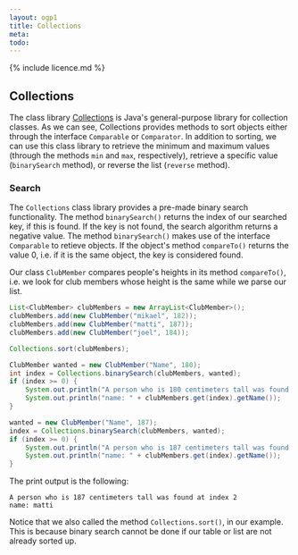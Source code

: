 ```yaml
---
layout: ogp1
title: Collections
meta:
todo: 
---
```

{% include licence.md %}

## Collections

The class library [Collections](https://docs.oracle.com/javase/8/docs/api/java/util/Collections.html) is Java's general-purpose library for collection classes. As we can see, Collections provides methods to sort objects either through the interface `Comparable` or `Comparator`. In addition to sorting, we can use this class library to retrieve the minimum and maximum values (through the methods `min` and `max`, respectively), retrieve a specific value (`binarySearch` method), or reverse the list (`reverse` method).

### Search

The `Collections` class library provides a pre-made binary search functionality. The method `binarySearch()` returns the index of our searched key, if this is found. If the key is not found, the search algorithm returns a negative value. The method `binarySearch()` makes use of the interface `Comparable` to retieve objects. If the object's method `compareTo()` returns the value 0, i.e. if it is the same object, the key is considered found.

Our class `ClubMember` compares people's heights in its method `compareTo()`, i.e. we look for club members whose height is the same while we parse our list.

```java
List<ClubMember> clubMembers = new ArrayList<ClubMember>();
clubMembers.add(new ClubMember("mikael", 182));
clubMembers.add(new ClubMember("matti", 187));
clubMembers.add(new ClubMember("joel", 184));

Collections.sort(clubMembers);

ClubMember wanted = new ClubMember("Name", 180);
int index = Collections.binarySearch(clubMembers, wanted);
if (index >= 0) {
    System.out.println("A person who is 180 centimeters tall was found at index " + index);
    System.out.println("name: " + clubMembers.get(index).getName());
}

wanted = new ClubMember("Name", 187);
index = Collections.binarySearch(clubMembers, wanted);
if (index >= 0) {
    System.out.println("A person who is 187 centimeters tall was found at index " + index);
    System.out.println("name: " + clubMembers.get(index).getName());
}
```

The print output is the following:

```output
A person who is 187 centimeters tall was found at index 2
name: matti
```

Notice that we also called the method `Collections.sort()`, in our example. This is because binary search cannot be done if our table or list are not already sorted up.
